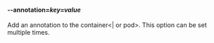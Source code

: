 #### **--annotation**=*key=value*

Add an annotation to the container<| or pod>. This option can be set multiple times.
